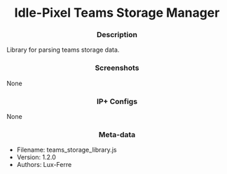 <h1 align="center">Idle-Pixel Teams Storage Manager</h1>

<h3 align="center"> Description</h3>

Library for parsing teams storage data.

<h3 align="center"> Screenshots</h3>

None

<h3 align="center"> IP+ Configs</h3>

None

<h3 align="center"> Meta-data</h3>

 - Filename: teams_storage_library.js
 - Version: 1.2.0
 - Authors: Lux-Ferre
